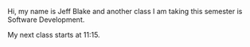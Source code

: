 Hi, my name is Jeff Blake and another class I am taking this semester is Software Development.

My next class starts at 11:15.